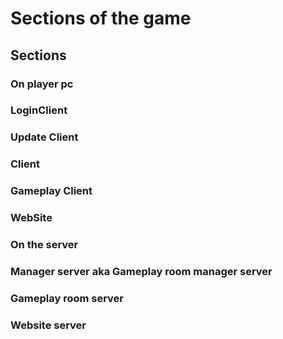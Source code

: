 
# Sections of the game

## Sections

### On player pc

### LoginClient
### Update Client
### Client
### Gameplay Client
### WebSite

### On the server

### Manager server aka Gameplay room manager server
### Gameplay room server
### Website server
